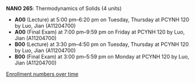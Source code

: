 **NANO 265**: Thermodynamics of Solids (4 units)

- **A00** (Lecture) at 5:00 pm–6:20 pm on Tuesday, Thursday at PCYNH 120 by Luo, Jian (A11204700)
- **A00** (Final Exam) at 7:00 pm–9:59 pm on Friday at PCYNH 120 by Luo, Jian (A11204700)
- **B00** (Lecture) at 3:30 pm–4:50 pm on Tuesday, Thursday at PCYNH 120 by Luo, Jian (A11204700)
- **B00** (Final Exam) at 3:00 pm–5:59 pm on Monday at PCYNH 120 by Luo, Jian (A11204700)

[Enrollment numbers over time](./NANO265.tsv)
